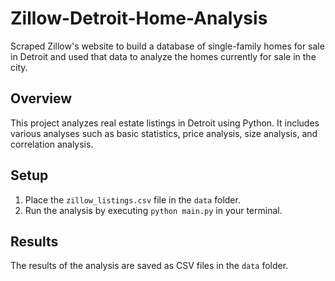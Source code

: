 # Zillow-Detroit-Home-Analysis
Scraped Zillow's website to build a database of single-family homes for sale in Detroit and used that data to analyze the homes currently for sale in the city.

## Overview
This project analyzes real estate listings in Detroit using Python. It includes various analyses such as basic statistics, price analysis, size analysis, and correlation analysis.

## Setup
1. Place the `zillow_listings.csv` file in the `data` folder.
2. Run the analysis by executing `python main.py` in your terminal.

## Results
The results of the analysis are saved as CSV files in the `data` folder.
